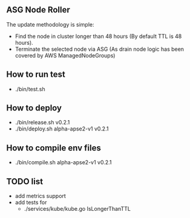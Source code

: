 ## ASG Node Roller

The update methodology is simple:

- Find the node in cluster longer than 48 hours (By default TTL is 48 hours).
- Terminate the selected node via ASG (As drain node logic has been covered by AWS ManagedNodeGroups)

## How to run test
- ./bin/test.sh

## How to deploy
- ./bin/release.sh v0.2.1
- ./bin/deploy.sh alpha-apse2-v1 v0.2.1

## How to compile env files
- ./bin/compile.sh alpha-apse2-v1 v0.2.1


## TODO list
- add metrics support
- add tests for
  - ./services/kube/kube.go IsLongerThanTTL
